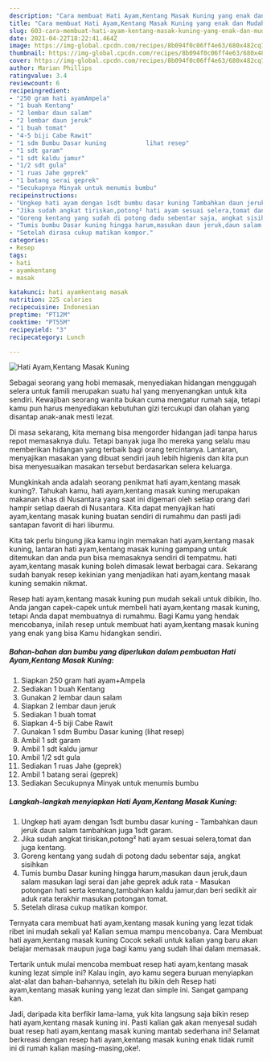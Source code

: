 ```yaml
---
description: "Cara membuat Hati Ayam,Kentang Masak Kuning yang enak dan Mudah Dibuat"
title: "Cara membuat Hati Ayam,Kentang Masak Kuning yang enak dan Mudah Dibuat"
slug: 603-cara-membuat-hati-ayam-kentang-masak-kuning-yang-enak-dan-mudah-dibuat
date: 2021-04-22T18:22:41.464Z
image: https://img-global.cpcdn.com/recipes/8b094f0c06ff4e63/680x482cq70/hati-ayamkentang-masak-kuning-foto-resep-utama.jpg
thumbnail: https://img-global.cpcdn.com/recipes/8b094f0c06ff4e63/680x482cq70/hati-ayamkentang-masak-kuning-foto-resep-utama.jpg
cover: https://img-global.cpcdn.com/recipes/8b094f0c06ff4e63/680x482cq70/hati-ayamkentang-masak-kuning-foto-resep-utama.jpg
author: Marian Phillips
ratingvalue: 3.4
reviewcount: 6
recipeingredient:
- "250 gram hati ayamAmpela"
- "1 buah Kentang"
- "2 lembar daun salam"
- "2 lembar daun jeruk"
- "1 buah tomat"
- "4-5 biji Cabe Rawit"
- "1 sdm Bumbu Dasar kuning           lihat resep"
- "1 sdt garam"
- "1 sdt kaldu jamur"
- "1/2 sdt gula"
- "1 ruas Jahe geprek"
- "1 batang serai geprek"
- "Secukupnya Minyak untuk menumis bumbu"
recipeinstructions:
- "Ungkep hati ayam dengan 1sdt bumbu dasar kuning Tambahkan daun jeruk daun salam tambahkan juga 1sdt garam."
- "Jika sudah angkat tiriskan,potong² hati ayam sesuai selera,tomat dan juga kentang."
- "Goreng kentang yang sudah di potong dadu sebentar saja, angkat sisihkan"
- "Tumis bumbu Dasar kuning hingga harum,masukan daun jeruk,daun salam masukan lagi serai dan jahe geprek aduk rata Masukan potongan hati serta kentang,tambahkan kaldu jamur,dan beri sedikit air aduk rata terakhir masukan potongan tomat."
- "Setelah dirasa cukup matikan kompor."
categories:
- Resep
tags:
- hati
- ayamkentang
- masak

katakunci: hati ayamkentang masak 
nutrition: 225 calories
recipecuisine: Indonesian
preptime: "PT12M"
cooktime: "PT55M"
recipeyield: "3"
recipecategory: Lunch

---
```



![Hati Ayam,Kentang Masak Kuning](https://img-global.cpcdn.com/recipes/8b094f0c06ff4e63/680x482cq70/hati-ayamkentang-masak-kuning-foto-resep-utama.jpg)

Sebagai seorang yang hobi memasak, menyediakan hidangan menggugah selera untuk famili merupakan suatu hal yang menyenangkan untuk kita sendiri. Kewajiban seorang  wanita bukan cuma mengatur rumah saja, tetapi kamu pun harus menyediakan kebutuhan gizi tercukupi dan olahan yang disantap anak-anak mesti lezat.

Di masa  sekarang, kita memang bisa mengorder hidangan jadi tanpa harus repot memasaknya dulu. Tetapi banyak juga lho mereka yang selalu mau memberikan hidangan yang terbaik bagi orang tercintanya. Lantaran, menyajikan masakan yang dibuat sendiri jauh lebih higienis dan kita pun bisa menyesuaikan masakan tersebut berdasarkan selera keluarga. 



Mungkinkah anda adalah seorang penikmat hati ayam,kentang masak kuning?. Tahukah kamu, hati ayam,kentang masak kuning merupakan makanan khas di Nusantara yang saat ini digemari oleh setiap orang dari hampir setiap daerah di Nusantara. Kita dapat menyajikan hati ayam,kentang masak kuning buatan sendiri di rumahmu dan pasti jadi santapan favorit di hari liburmu.

Kita tak perlu bingung jika kamu ingin memakan hati ayam,kentang masak kuning, lantaran hati ayam,kentang masak kuning gampang untuk ditemukan dan anda pun bisa memasaknya sendiri di tempatmu. hati ayam,kentang masak kuning boleh dimasak lewat berbagai cara. Sekarang sudah banyak resep kekinian yang menjadikan hati ayam,kentang masak kuning semakin nikmat.

Resep hati ayam,kentang masak kuning pun mudah sekali untuk dibikin, lho. Anda jangan capek-capek untuk membeli hati ayam,kentang masak kuning, tetapi Anda dapat membuatnya di rumahmu. Bagi Kamu yang hendak mencobanya, inilah resep untuk membuat hati ayam,kentang masak kuning yang enak yang bisa Kamu hidangkan sendiri.

<!--inarticleads1-->

##### Bahan-bahan dan bumbu yang diperlukan dalam pembuatan Hati Ayam,Kentang Masak Kuning:

1. Siapkan 250 gram hati ayam+Ampela
1. Sediakan 1 buah Kentang
1. Gunakan 2 lembar daun salam
1. Siapkan 2 lembar daun jeruk
1. Sediakan 1 buah tomat
1. Siapkan 4-5 biji Cabe Rawit
1. Gunakan 1 sdm Bumbu Dasar kuning           (lihat resep)
1. Ambil 1 sdt garam
1. Ambil 1 sdt kaldu jamur
1. Ambil 1/2 sdt gula
1. Sediakan 1 ruas Jahe (geprek)
1. Ambil 1 batang serai (geprek)
1. Sediakan Secukupnya Minyak untuk menumis bumbu




<!--inarticleads2-->

##### Langkah-langkah menyiapkan Hati Ayam,Kentang Masak Kuning:

1. Ungkep hati ayam dengan 1sdt bumbu dasar kuning - Tambahkan daun jeruk daun salam tambahkan juga 1sdt garam.
1. Jika sudah angkat tiriskan,potong² hati ayam sesuai selera,tomat dan juga kentang.
1. Goreng kentang yang sudah di potong dadu sebentar saja, angkat sisihkan
1. Tumis bumbu Dasar kuning hingga harum,masukan daun jeruk,daun salam masukan lagi serai dan jahe geprek aduk rata - Masukan potongan hati serta kentang,tambahkan kaldu jamur,dan beri sedikit air aduk rata terakhir masukan potongan tomat.
1. Setelah dirasa cukup matikan kompor.




Ternyata cara membuat hati ayam,kentang masak kuning yang lezat tidak ribet ini mudah sekali ya! Kalian semua mampu mencobanya. Cara Membuat hati ayam,kentang masak kuning Cocok sekali untuk kalian yang baru akan belajar memasak maupun juga bagi kamu yang sudah lihai dalam memasak.

Tertarik untuk mulai mencoba membuat resep hati ayam,kentang masak kuning lezat simple ini? Kalau ingin, ayo kamu segera buruan menyiapkan alat-alat dan bahan-bahannya, setelah itu bikin deh Resep hati ayam,kentang masak kuning yang lezat dan simple ini. Sangat gampang kan. 

Jadi, daripada kita berfikir lama-lama, yuk kita langsung saja bikin resep hati ayam,kentang masak kuning ini. Pasti kalian gak akan menyesal sudah buat resep hati ayam,kentang masak kuning mantab sederhana ini! Selamat berkreasi dengan resep hati ayam,kentang masak kuning enak tidak rumit ini di rumah kalian masing-masing,oke!.

